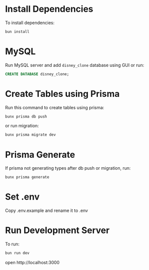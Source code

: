 # Install Dependencies

To install dependencies:

```sh
bun install
```

# MySQL

Run MySQL server and add `disney_clone` database using GUI or run:

```sql
CREATE DATABASE disney_clone;
```

# Create Tables using Prisma

Run this command to create tables using prisma:

```sh
bunx prisma db push
```

or run migration:

```sh
bunx prisma migrate dev
```

# Prisma Generate

If prisma not generating types after db push or migration, run:

```sh
bunx prisma generate
```

# Set .env

Copy .env.example and rename it to .env

# Run Development Server

To run:

```sh
bun run dev
```

open http://localhost:3000
